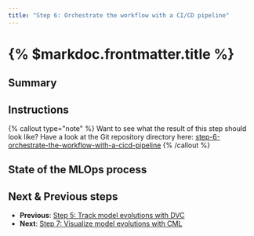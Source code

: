```yaml
---
title: "Step 6: Orchestrate the workflow with a CI/CD pipeline"
---
```


# {% $markdoc.frontmatter.title %}

## Summary

## Instructions

{% callout type="note" %}
Want to see what the result of this step should look like? Have a look at the Git repository directory here: [step-6-orchestrate-the-workflow-with-a-cicd-pipeline](https://github.com/csia-pme/a-guide-to-mlops/tree/main/pages/the-guide/step-6-orchestrate-the-workflow-with-a-cicd-pipeline)
{% /callout %}

## State of the MLOps process

## Next & Previous steps

- **Previous**: [Step 5: Track model evolutions with DVC](/the-guide/step-6-orchestrate-the-workflow-with-a-cicd-pipeline)
- **Next**: [Step 7: Visualize model evolutions with CML](/the-guide/step-7-visualize-model-evolutions-with-cml)
